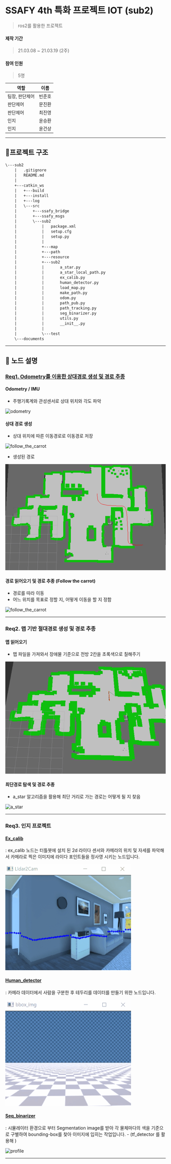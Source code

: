 # SSAFY 4th 특화 프로젝트 IOT (sub2)

> ros2를 활용한 프로젝트



#### 제작 기간

> 21.03.08 ~ 21.03.19 (2주)



#### 참여 인원

> 5명

| 역할           | 이름   |
| -------------- | ------ |
| 팀장, 판단제어 | 빈준호 |
| 판단제어       | 문진환 |
| 판단제어       | 최진영 |
| 인지           | 윤승환 |
| 인지           | 윤건상 |



---

## 📂프로젝트 구조

```
\---sub2
    |   .gitignore
    |   README.md
    |
    +---catkin_ws
    |   +---build
    |   +---install
    |   +---log
    |   \---src
    |       +---ssafy_bridge
    |       +---ssafy_msgs
    |       \---sub2
    |           |   package.xml
    |           |   setup.cfg
    |           |   setup.py
    |           |
    |           +---map
    |			+---path
    |           +---resource
    |           +---sub2
    |           |       a_star.py
    |           |       a_star_local_path.py
    |           |       ex_calib.py
    |           |       human_detector.py
    |           |       load_map.py
    |           |       make_path.py
    |           |       odom.py
    |           |       path_pub.py
    |           |       path_tracking.py
    |           |       seg_binarizer.py
    |           |       utils.py
    |           |       __init__.py
    |           |
    |           \---test
    \---documents
```



------



## 📜 노드 설명

### [Req1. Odometry를 이용한 상대경로 생성 및 경로 추종](https://www.notion.so/da9e53ec922c46ffa81f212dc066b99f)

#### Odometry / IMU

- 주행기록계와 관성센서로 상대 위치와 각도 파악

![odometry](documents/picture/odometry.gif)

#### 상대 경로 생성

- 상대 위치에 따른 이동경로로 이동경로 저장

![follow_the_carrot](documents/picture/make_path_1.gif)

- 생성된 경로

![make_path_2](documents/picture/make_path_2.gif)

#### 경로 읽어오기 및 경로 추종 (Follow the carrot)

- 경로를 따라 이동
- 어느 위치를 목표로 정할 지, 어떻게 이동을 할 지 정함

![follow_the_carrot](documents/picture/follow_the_carrot.gif)

---

### Req2. 맵 기반 절대경로 생성 및 경로 추종

#### 맵 읽어오기

- 맵 파일을 가져와서 장애물 기준으로 전방 2칸을 초록색으로 칠해주기

![load_map](documents/picture/load_map.PNG)

#### 최단경로 탐색 및 경로 추종

- a_star 알고리즘을 활용해 최단 거리로 가는 경로는 어떻게 될 지 찾음

![a_star](documents/picture/a_star.gif)

---

### Req3. 인지 프로젝트

#### [Ex_calib](https://www.notion.so/ex_calib-3e81631ec6ab47e2b4bab1b624d2f833)

: ex_calib 노드는 터틀봇에 설치 된 2d 라이다 센서와 카메라의 위치 및 자세를 파악해서 카메라로 찍은 이미지에 라이다 포인트들을 정사영 시키는 노드입니다.

![ex_calib](documents/picture/ex_calib.gif)

#### [Human_detector](https://www.notion.so/human_detector-4cb364f8127c40faae9718cb6ef2b5f1)

: 카메라 데이터에서 사람을 구분한 후 테두리를 데이터를 만들기 위한 노드입니다.

![human_detector](documents/picture/human_detector.gif)

#### [Seq_binarizer](https://www.notion.so/seg_binarizer-d67da8fcebd04a70813f3f56175f9afd)

: 시뮬레이터 환경으로 부터 Segmentation image를 받아 각 물체마다의 색을 기준으로 구별하여 bounding-box를 찾아 이미지에 입히는 작업입니다. - (tf_detector 를 활용해 )

![profile](documents/picture/seg.gif)

---


